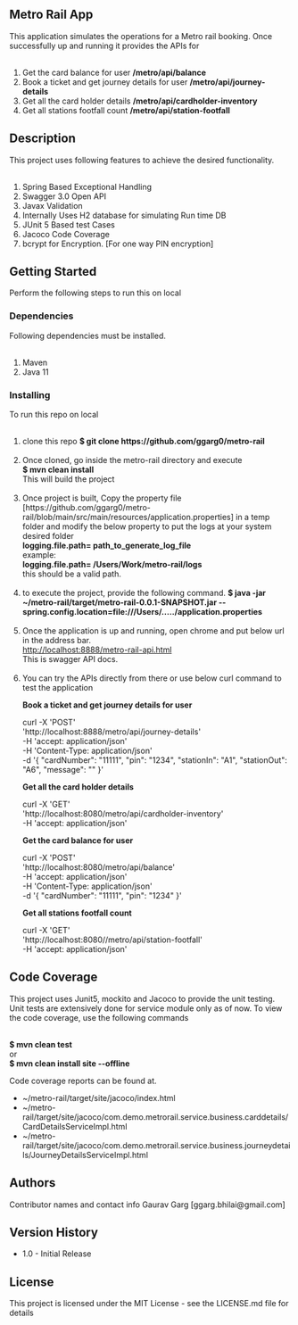 <h2>Metro Rail App</h2>
This application simulates the operations for a Metro rail booking. Once successfully up and running it provides the APIs for <br><br>

1. Get the card balance for user <b>/metro/api/balance</b>
2. Book a ticket and get journey details for user <b>/metro/api/journey-details</b>
3. Get all the card holder details <b>/metro/api/cardholder-inventory</b>
4. Get all stations footfall count <b>/metro/api/station-footfall</b>

<h2>Description</h2>
This project uses following features to achieve the desired functionality.
<br><br>
<OL>
<LI>Spring Based Exceptional Handling</LI>
<LI>Swagger 3.0 Open API</LI>
<LI>Javax Validation</LI>
<LI>Internally Uses H2 database for simulating Run time DB</LI>
<LI>JUnit 5 Based test Cases</LI>
<LI>Jacoco Code Coverage</LI>
<LI>bcrypt for Encryption. [For one way PIN encryption]</LI>
</OL>

<h2>Getting Started</h2>

Perform the following steps to run this on local

<h3>Dependencies</h3>
Following dependencies must be installed.

<OL><br>
<LI>Maven</LI>
<LI>Java 11</LI>
</OL>

<h3>Installing</h3>
To run this repo on local
<OL><br>
<LI>clone this repo 
<b>$ git clone https://github.com/ggarg0/metro-rail</b></LI> <br>

<LI>Once cloned, go inside the metro-rail directory and execute <br>
<b>$ mvn clean install</b><br>
This will build the project</LI> <br>

<LI>Once project is built, Copy the property file
[https://github.com/ggarg0/metro-rail/blob/main/src/main/resources/application.properties] in a
temp folder and modify the below property to put the logs at your system desired folder <br>
<b>logging.file.path= path_to_generate_log_file</b><br>
example:<br>
<b>logging.file.path= /Users/Work/metro-rail/logs</b><br>
this should be a valid path.</LI><br>

<LI>to execute the project, provide the following command.
<b>$ java -jar ~/metro-rail/target/metro-rail-0.0.1-SNAPSHOT.jar --spring.config.location=file:///Users/...../application.properties</b></LI><br>

<LI>Once the application is up and running, open chrome and put below url in the address bar.<br>
<a href="http://localhost:8888/metro-rail-api.html">http://localhost:8888/metro-rail-api.html</a><br>
This is swagger API docs.</LI><br>

<LI>You can try the APIs directly from there or use below curl command to test the application

  <b>Book a ticket and get journey details for user </b>

 curl -X 'POST'<br>
'http://localhost:8888/metro/api/journey-details'<br>
-H 'accept: application/json'<br>
-H 'Content-Type: application/json'<br>
-d '{ "cardNumber": "11111", "pin": "1234", "stationIn": "A1", "stationOut": "A6", "message": "" }'<br>

  <b>Get all the card holder details</b>

 curl -X 'GET'<br>
'http://localhost:8080/metro/api/cardholder-inventory'<br>
-H 'accept: application/json'<br>

  <b>Get the card balance for user</b>

 curl -X 'POST'<br>
'http://localhost:8080/metro/api/balance'<br>
-H 'accept: application/json'<br>
-H 'Content-Type: application/json'<br>
-d '{ "cardNumber": "11111", "pin": "1234" }'<br>

  <b>Get all stations footfall count</b>

 curl -X 'GET'<br>
'http://localhost:8080//metro/api/station-footfall'<br>
-H 'accept: application/json'<br>
</LI>
</OL>
<h2>Code Coverage</h2>
This project uses Junit5, mockito and Jacoco to provide the unit testing. Unit tests are extensively done for service module only as of now. To view the code coverage, use the following commands<br><br>

<b>$ mvn clean test</b><br>
or<br>
<b>$ mvn clean install site --offline</b>

Code coverage reports can be found at.

* ~/metro-rail/target/site/jacoco/index.html 
* ~/metro-rail/target/site/jacoco/com.demo.metrorail.service.business.carddetails/CardDetailsServiceImpl.html 
* ~/metro-rail/target/site/jacoco/com.demo.metrorail.service.business.journeydetails/JourneyDetailsServiceImpl.html

<h2>Authors</h2>
Contributor names and contact info Gaurav Garg [ggarg.bhilai@gmail.com]

<h2>Version History</h2>
<UL>
<LI>1.0 - Initial Release</LI>
</UL>
<h2>License</h2>

This project is licensed under the MIT License - see the LICENSE.md file for details
